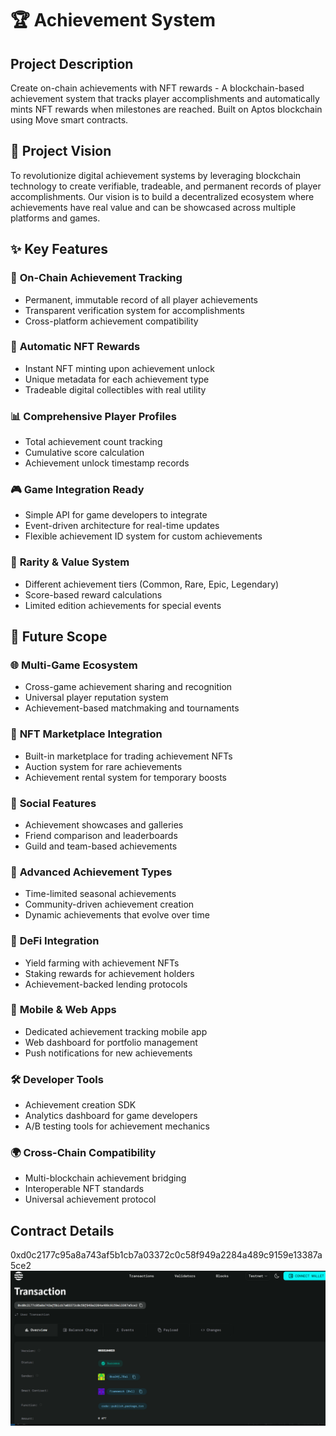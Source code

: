 # 🏆 Achievement System

## Project Description
Create on-chain achievements with NFT rewards - A blockchain-based achievement system that tracks player accomplishments and automatically mints NFT rewards when milestones are reached. Built on Aptos blockchain using Move smart contracts.

## 🎯 Project Vision
To revolutionize digital achievement systems by leveraging blockchain technology to create verifiable, tradeable, and permanent records of player accomplishments. Our vision is to build a decentralized ecosystem where achievements have real value and can be showcased across multiple platforms and games.

## ✨ Key Features

### 🔗 **On-Chain Achievement Tracking**
- Permanent, immutable record of all player achievements
- Transparent verification system for accomplishments
- Cross-platform achievement compatibility

### 🎨 **Automatic NFT Rewards**
- Instant NFT minting upon achievement unlock
- Unique metadata for each achievement type
- Tradeable digital collectibles with real utility

### 📊 **Comprehensive Player Profiles**
- Total achievement count tracking
- Cumulative score calculation
- Achievement unlock timestamp records

### 🎮 **Game Integration Ready**
- Simple API for game developers to integrate
- Event-driven architecture for real-time updates
- Flexible achievement ID system for custom achievements

### 💎 **Rarity & Value System**
- Different achievement tiers (Common, Rare, Epic, Legendary)
- Score-based reward calculations
- Limited edition achievements for special events

## 🚀 Future Scope

### 🌐 **Multi-Game Ecosystem**
- Cross-game achievement sharing and recognition
- Universal player reputation system
- Achievement-based matchmaking and tournaments

### 🏪 **NFT Marketplace Integration**
- Built-in marketplace for trading achievement NFTs
- Auction system for rare achievements
- Achievement rental system for temporary boosts

### 🤝 **Social Features**
- Achievement showcases and galleries
- Friend comparison and leaderboards
- Guild and team-based achievements

### 🎯 **Advanced Achievement Types**
- Time-limited seasonal achievements
- Community-driven achievement creation
- Dynamic achievements that evolve over time

### 🔮 **DeFi Integration**
- Yield farming with achievement NFTs
- Staking rewards for achievement holders
- Achievement-backed lending protocols

### 📱 **Mobile & Web Apps**
- Dedicated achievement tracking mobile app
- Web dashboard for portfolio management
- Push notifications for new achievements

### 🛠 **Developer Tools**
- Achievement creation SDK
- Analytics dashboard for game developers
- A/B testing tools for achievement mechanics

### 🌍 **Cross-Chain Compatibility**
- Multi-blockchain achievement bridging
- Interoperable NFT standards
- Universal achievement protocol

## Contract Details
0xd0c2177c95a8a743af5b1cb7a03372c0c58f949a2284a489c9159e13387a5ce2
![alt text]({B22CC5FF-D017-4048-A587-5738E0428985}.png)